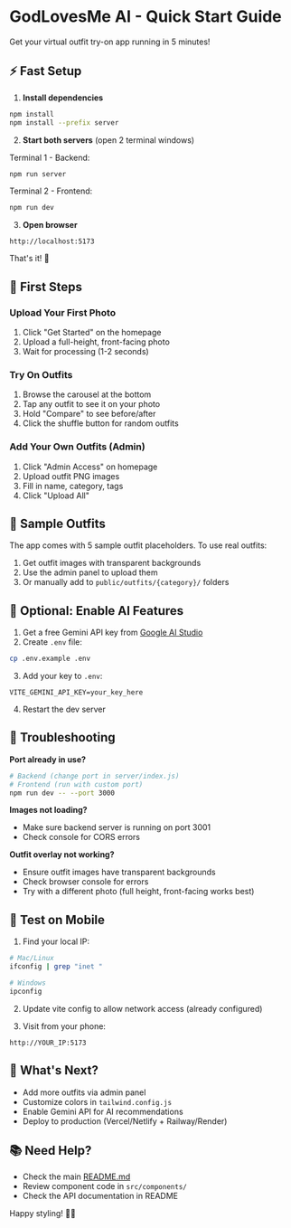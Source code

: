 # GodLovesMe AI - Quick Start Guide

Get your virtual outfit try-on app running in 5 minutes!

## ⚡ Fast Setup

1. **Install dependencies**
```bash
npm install
npm install --prefix server
```

2. **Start both servers** (open 2 terminal windows)

Terminal 1 - Backend:
```bash
npm run server
```

Terminal 2 - Frontend:
```bash
npm run dev
```

3. **Open browser**
```
http://localhost:5173
```

That's it! 🎉

## 📝 First Steps

### Upload Your First Photo
1. Click "Get Started" on the homepage
2. Upload a full-height, front-facing photo
3. Wait for processing (1-2 seconds)

### Try On Outfits
1. Browse the carousel at the bottom
2. Tap any outfit to see it on your photo
3. Hold "Compare" to see before/after
4. Click the shuffle button for random outfits

### Add Your Own Outfits (Admin)
1. Click "Admin Access" on homepage
2. Upload outfit PNG images
3. Fill in name, category, tags
4. Click "Upload All"

## 🎨 Sample Outfits

The app comes with 5 sample outfit placeholders. To use real outfits:

1. Get outfit images with transparent backgrounds
2. Use the admin panel to upload them
3. Or manually add to `public/outfits/{category}/` folders

## 🔑 Optional: Enable AI Features

1. Get a free Gemini API key from [Google AI Studio](https://makersuite.google.com/app/apikey)
2. Create `.env` file:
```bash
cp .env.example .env
```
3. Add your key to `.env`:
```
VITE_GEMINI_API_KEY=your_key_here
```
4. Restart the dev server

## 🐛 Troubleshooting

**Port already in use?**
```bash
# Backend (change port in server/index.js)
# Frontend (run with custom port)
npm run dev -- --port 3000
```

**Images not loading?**
- Make sure backend server is running on port 3001
- Check console for CORS errors

**Outfit overlay not working?**
- Ensure outfit images have transparent backgrounds
- Check browser console for errors
- Try with a different photo (full height, front-facing works best)

## 📱 Test on Mobile

1. Find your local IP:
```bash
# Mac/Linux
ifconfig | grep "inet "

# Windows
ipconfig
```

2. Update vite config to allow network access (already configured)

3. Visit from your phone:
```
http://YOUR_IP:5173
```

## 🎯 What's Next?

- Add more outfits via admin panel
- Customize colors in `tailwind.config.js`
- Enable Gemini API for AI recommendations
- Deploy to production (Vercel/Netlify + Railway/Render)

## 📚 Need Help?

- Check the main [README.md](./README.md)
- Review component code in `src/components/`
- Check the API documentation in README

Happy styling! 👗✨
